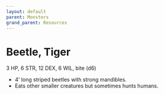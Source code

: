 ```yaml
---
layout: default
parent: Monsters
grand_parent: Resources
---
```


# Beetle, Tiger

3 HP, 6 STR, 12 DEX, 6 WIL, bite (d6)  

- 4’ long striped beetles with strong mandibles.  
- Eats other smaller creatures but sometimes hunts humans.  


